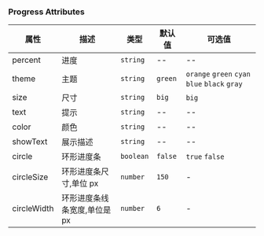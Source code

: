 ### Progress Attributes

| 属性        | 描述                         | 类型      | 默认值  | 可选值                                        |
| ----------- | ---------------------------- | --------- | ------- | --------------------------------------------- |
| percent     | 进度                         | `string`  | --      | --                                            |
| theme       | 主题                         | `string`  | `green` | `orange` `green` `cyan` `blue` `black` `gray` |
| size        | 尺寸                         | `string`  | `big`   | `big` ` `                                     |
| text        | 提示                         | `string`  | --      | --                                            |
| color       | 颜色                         | `string`  | --      | --                                            |
| showText    | 展示描述                     | `string`  | --      | --                                            |
| circle      | 环形进度条                   | `boolean` | `false` | `true` `false`                                |
| circleSize  | 环形进度条尺寸,单位 px       | `number`  | `150`   | -                                             |
| circleWidth | 环形进度条线条宽度,单位是 px | `number`  | `6`     | -                                             |
